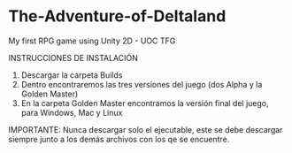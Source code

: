 # The-Adventure-of-Deltaland
My first RPG game using Unity 2D - UOC TFG

INSTRUCCIONES DE INSTALACIÓN
1. Descargar la carpeta Builds
2. Dentro encontraremos las tres versiones del juego (dos Alpha y la Golden Master)
3. En la carpeta Golden Master encontramos la versión final del juego, para Windows, Mac y Linux

IMPORTANTE: Nunca descargar solo el ejecutable, este se debe descargar siempre junto a los demás archivos con los qe se encuentre.

